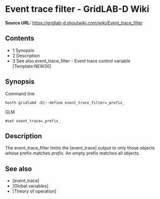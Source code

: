 # Event trace filter - GridLAB-D Wiki

**Source URL:** https://gridlab-d.shoutwiki.com/wiki/Event_trace_filter
## Contents

  * 1 Synopsis
  * 2 Description
  * 3 See also
event_trace_filter \- Event trace control variable [Template:NEW30]

## Synopsis

Command line
    
    
    host% gridlabd -D|--define event_trace_filter=_prefix_
    

GLM
    
    
    #set event_trace=_prefix_
    

## Description

The event_trace_filter limits the [event_trace] output to only those objects whose prefix matches _prefix_. An empty prefix matches all objects. 

## See also

  * [event_trace]
  * [Global variables]
  * [Theory of operation]

